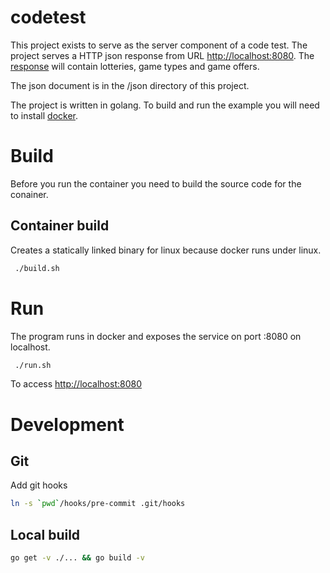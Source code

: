 # codetest
This project exists to serve as the server component of a code test. The project serves a HTTP json response from URL [http://localhost:8080](http://localhost:8080). The [response](json/response.json) will contain lotteries, game types and game offers.

The json document is in the /json directory of this project.

The project is written in golang. To build and run the example you will need to install [docker](https://docs.docker.com/engine/installation/).

# Build
Before you run the container you need to build the source code for the conainer.

## Container build

Creates a statically linked binary for linux because docker runs under linux.

```bash
 ./build.sh
```

# Run
The program runs in docker and exposes the service on port :8080 on localhost.

```bash
 ./run.sh
```

To access [http://localhost:8080](http://localhost:8080)

# Development

## Git 
Add git hooks
```bash
ln -s `pwd`/hooks/pre-commit .git/hooks
```

## Local build

```bash
go get -v ./... && go build -v
```
